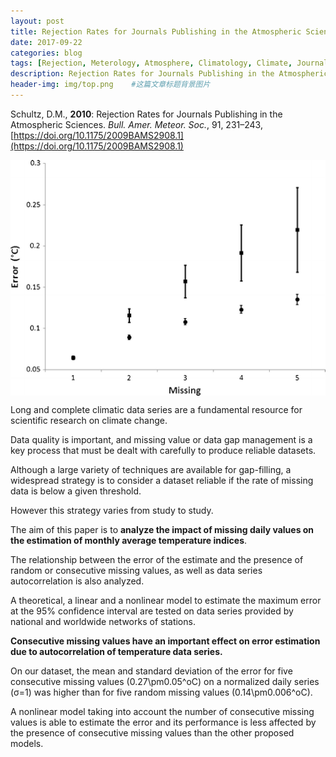 ```yaml
---
layout: post
title: Rejection Rates for Journals Publishing in the Atmospheric Sciences
date: 2017-09-22
categories: blog
tags: [Rejection, Meterology, Atmosphere, Climatology, Climate, Journal]
description: Rejection Rates for Journals Publishing in the Atmospheric Sciences
header-img: img/top.png    #这篇文章标题背景图片
---
```


Schultz, D.M., **2010**: Rejection Rates for Journals Publishing in the Atmospheric Sciences. *Bull. Amer. Meteor. Soc.*, 91, 231–243, [https://doi.org/10.1175/2009BAMS2908.1](https://doi.org/10.1175/2009BAMS2908.1) 

<center>
    <p><img src="/img/704_2013_1024_Fig2_HTML.gif" align="center"></p>
</center>

Long and complete climatic data series are a fundamental resource for scientific research on climate change. <br>

Data quality is important, and missing value or data gap management is a key process that must be dealt with carefully to produce reliable datasets. <br>

Although a large variety of techniques are available for gap-filling, a widespread strategy is to consider a dataset reliable if the rate of missing data is below a given threshold. <br>

However this strategy varies from study to study. <br>

The aim of this paper is to **analyze the impact of missing daily values on the estimation of monthly average temperature indices**. <br>

The relationship between the error of the estimate and the presence of random or consecutive missing values, as well as data series autocorrelation is also analyzed. <br>

A theoretical, a linear and a nonlinear model to estimate the maximum error at the 95% confidence interval are tested on data series provided by national and worldwide networks of stations. <br>

**Consecutive missing values have an important effect on error estimation due to autocorrelation of temperature data series.** <br>

On our dataset, the mean and standard deviation of the error for five consecutive missing values (0.27\pm0.05^oC) on a normalized daily series (σ=1) was higher than for five random missing values (0.14\pm0.006^oC). <br>

A nonlinear model taking into account the number of consecutive missing values is able to estimate the error and its performance is less affected by the presence of consecutive missing values than the other proposed models. <br>
